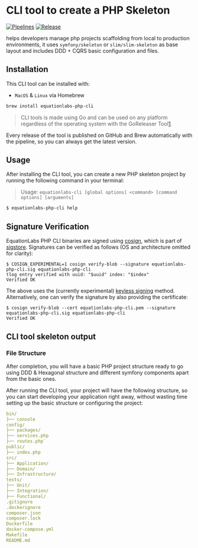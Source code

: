 # CLI tool to create a PHP Skeleton

[![Pipelines](https://github.com/Equation-Labs-I-O/eqlabs-tools-php-skeleton-creator/actions/workflows/pull_request.yaml/badge.svg)](https://github.com/Equation-Labs-I-O/eqlabs-tools-php-skeleton-creator/actions/workflows/pull_request.yaml) [![Release](https://github.com/Equation-Labs-I-O/eqlabs-tools-php-skeleton-creator/actions/workflows/release.yaml/badge.svg)](https://github.com/Equation-Labs-I-O/eqlabs-tools-php-skeleton-creator/actions/workflows/release.yaml)

helps developers manage php projects scaffolding from local to production environments, it uses `symfony/skeleton` or
`slim/slim-skeleton` as base layout and includes DDD + CQRS basic configuration and files.

## Installation

This CLI tool can be installed with:

- `MacOS` & `Linux` via Homebrew

 ```bash
brew install equationlabs-php-cli
```

> CLI tools is made using Go and can be used on any platform regardless of the operating system with the GoReleaser
> Tool[1].

Every release of the tool is published on GitHub and Brew automatically with the pipeline, so you can always get the
latest version.

## Usage

After installing the CLI tool, you can create a new PHP skeleton project by running the following command in your
terminal:

> Usage: `equationlabs-cli [global options] <command> [command options] [arguments]`

```bash
$ equationlabs-php-cli help
```

## Signature Verification

EquationLabs PHP CLI binaries are signed using [cosign][2], which is part of [sigstore][3].
Signatures can be verified as follows (OS and architecture omitted for clarity):

```console
$ COSIGN_EXPERIMENTAL=1 cosign verify-blob --signature equationlabs-php-cli.sig equationlabs-php-cli
tlog entry verified with uuid: "$uuid" index: "$index"
Verified OK
```

The above uses the (currently experimental) [keyless signing][4] method.
Alternatively, one can verify the signature by also providing the certificate:

```console
$ cosign verify-blob --cert equationlabs-php-cli.pem --signature equationlabs-php-cli.sig equationlabs-php-cli
Verified OK
```

## CLI tool skeleton output

### File Structure

After completion, you will have a basic PHP project structure ready to go using DDD & Hexagonal structure and different
symfony components apart from the basic ones.

After running the CLI tool, your project will have the following structure, so you can start developing your application
right away, without wasting time setting up the basic structure or configuring the project:

```yaml
bin/
├── console
config/
├── packages/
├── services.php
├── routes.php`
public/
├── index.php
src/
├── Application/
├── Domain/
├── Infrastructure/
tests/
├── Unit/
├── Integration/
├── Functional/
.gitignore
.dockerignore
composer.json
composer.lock
Dockerfile
docker-compose.yml
Makefile
README.md
````

[1]: https://goreleaser.com

[2]: https://github.com/SigStore/cosign

[3]: https://www.sigstore.dev/

[4]: https://github.com/sigstore/cosign/blob/main/KEYLESS.md